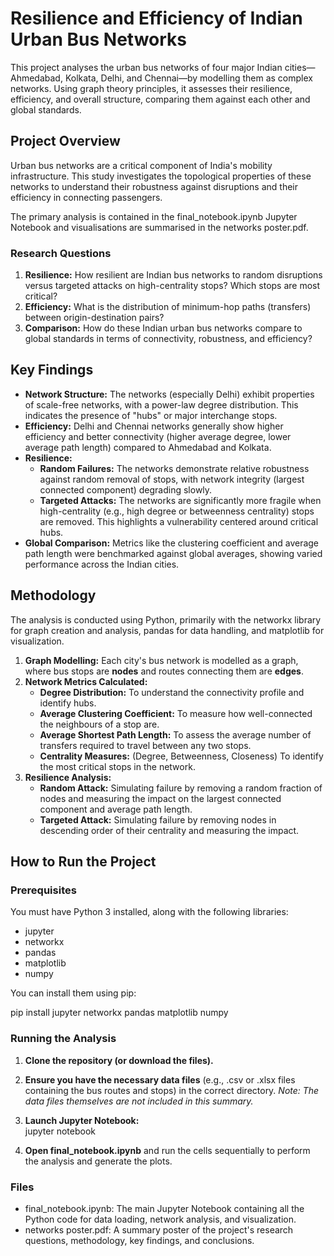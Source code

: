 # **Resilience and Efficiency of Indian Urban Bus Networks**

This project analyses the urban bus networks of four major Indian cities—Ahmedabad, Kolkata, Delhi, and Chennai—by modelling them as complex networks. Using graph theory principles, it assesses their resilience, efficiency, and overall structure, comparing them against each other and global standards.

## **Project Overview**

Urban bus networks are a critical component of India's mobility infrastructure. This study investigates the topological properties of these networks to understand their robustness against disruptions and their efficiency in connecting passengers.

The primary analysis is contained in the final\_notebook.ipynb Jupyter Notebook and visualisations are summarised in the networks poster.pdf.

### **Research Questions**

1. **Resilience:** How resilient are Indian bus networks to random disruptions versus targeted attacks on high-centrality stops? Which stops are most critical?  
2. **Efficiency:** What is the distribution of minimum-hop paths (transfers) between origin-destination pairs?  
3. **Comparison:** How do these Indian urban bus networks compare to global standards in terms of connectivity, robustness, and efficiency?

## **Key Findings**

* **Network Structure:** The networks (especially Delhi) exhibit properties of scale-free networks, with a power-law degree distribution. This indicates the presence of "hubs" or major interchange stops.  
* **Efficiency:** Delhi and Chennai networks generally show higher efficiency and better connectivity (higher average degree, lower average path length) compared to Ahmedabad and Kolkata.  
* **Resilience:**  
  * **Random Failures:** The networks demonstrate relative robustness against random removal of stops, with network integrity (largest connected component) degrading slowly.  
  * **Targeted Attacks:** The networks are significantly more fragile when high-centrality (e.g., high degree or betweenness centrality) stops are removed. This highlights a vulnerability centered around critical hubs.  
* **Global Comparison:** Metrics like the clustering coefficient and average path length were benchmarked against global averages, showing varied performance across the Indian cities.

## **Methodology**

The analysis is conducted using Python, primarily with the networkx library for graph creation and analysis, pandas for data handling, and matplotlib for visualization.

1. **Graph Modelling:** Each city's bus network is modelled as a graph, where bus stops are **nodes** and routes connecting them are **edges**.  
2. **Network Metrics Calculated:**  
   * **Degree Distribution:** To understand the connectivity profile and identify hubs.  
   * **Average Clustering Coefficient:** To measure how well-connected the neighbours of a stop are.  
   * **Average Shortest Path Length:** To assess the average number of transfers required to travel between any two stops.  
   * **Centrality Measures:** (Degree, Betweenness, Closeness) To identify the most critical stops in the network.  
3. **Resilience Analysis:**  
   * **Random Attack:** Simulating failure by removing a random fraction of nodes and measuring the impact on the largest connected component and average path length.  
   * **Targeted Attack:** Simulating failure by removing nodes in descending order of their centrality and measuring the impact.

## **How to Run the Project**

### **Prerequisites**

You must have Python 3 installed, along with the following libraries:

* jupyter  
* networkx  
* pandas  
* matplotlib  
* numpy

You can install them using pip:

pip install jupyter networkx pandas matplotlib numpy

### **Running the Analysis**

1. **Clone the repository (or download the files).**  
2. **Ensure you have the necessary data files** (e.g., .csv or .xlsx files containing the bus routes and stops) in the correct directory. *Note: The data files themselves are not included in this summary.*  
3. **Launch Jupyter Notebook:**  
   jupyter notebook

4. **Open final\_notebook.ipynb** and run the cells sequentially to perform the analysis and generate the plots.

### **Files**

* final\_notebook.ipynb: The main Jupyter Notebook containing all the Python code for data loading, network analysis, and visualization.  
* networks poster.pdf: A summary poster of the project's research questions, methodology, key findings, and conclusions.

